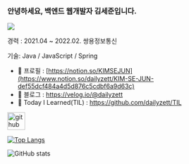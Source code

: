 ### 안녕하세요, 백엔드 웹개발자 김세준입니다.
![](https://arturssmirnovs.github.io/github-profile-readme-generator/images/banner.png)

경력 : 
2021.04 ~ 2022.02. 쌍용정보통신

기술: Java / JavaScript / Spring

- 🌱 프로필 : [https://notion.so/KIMSEJUN](https://www.notion.so/dailyzett/KIM-SE-JUN-def55dcf484a4d5d876c5cdbf6a9d63c)
- 🌱 블로그 : https://velog.io/@dailyzett
- 🌱 Today I Learned(TIL) : https://github.com/dailyzett/TIL

[<img src='https://cdn.jsdelivr.net/npm/simple-icons@3.0.1/icons/github.svg' alt='github' height='40'>](https://github.com/dailyzett)  

[![Top Langs](https://github-readme-stats.vercel.app/api/top-langs/?username=dailyzett)](https://github.com/anuraghazra/github-readme-stats)

![GitHub stats](https://github-readme-stats.vercel.app/api?username=dailyzett&show_icons=true)  

 
